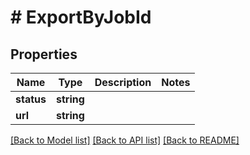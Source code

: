 # # ExportByJobId

## Properties

Name | Type | Description | Notes
------------ | ------------- | ------------- | -------------
**status** | **string** |  |
**url** | **string** |  |

[[Back to Model list]](../../README.md#models) [[Back to API list]](../../README.md#endpoints) [[Back to README]](../../README.md)

